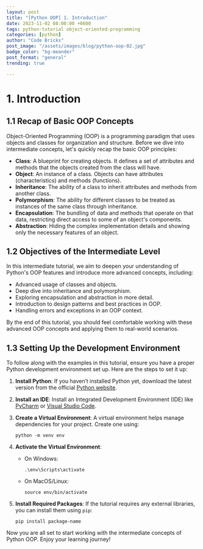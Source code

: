 ```yaml
---
layout: post
title: "[Python OOP] 1. Introduction"
date: 2023-11-02 08:00:00 +0600
tags: python-tutorial object-oriented-programming
categories: [python]
author: "Code Bricks"
post_image: "/assets/images/blog/python-oop-02.jpg"
badge_color: "bg-meander"
post_format: "general"
trending: true

---
```


# 1. Introduction

## 1.1 Recap of Basic OOP Concepts

Object-Oriented Programming (OOP) is a programming paradigm that uses objects and classes for organization and structure. Before we dive into intermediate concepts, let's quickly recap the basic OOP principles:

- **Class**: A blueprint for creating objects. It defines a set of attributes and methods that the objects created from the class will have.
- **Object**: An instance of a class. Objects can have attributes (characteristics) and methods (functions).
- **Inheritance**: The ability of a class to inherit attributes and methods from another class.
- **Polymorphism**: The ability for different classes to be treated as instances of the same class through inheritance.
- **Encapsulation**: The bundling of data and methods that operate on that data, restricting direct access to some of an object's components.
- **Abstraction**: Hiding the complex implementation details and showing only the necessary features of an object.

## 1.2 Objectives of the Intermediate Level

In this intermediate tutorial, we aim to deepen your understanding of Python's OOP features and introduce more advanced concepts, including:

- Advanced usage of classes and objects.
- Deep dive into inheritance and polymorphism.
- Exploring encapsulation and abstraction in more detail.
- Introduction to design patterns and best practices in OOP.
- Handling errors and exceptions in an OOP context.

By the end of this tutorial, you should feel comfortable working with these advanced OOP concepts and applying them to real-world scenarios.

## 1.3 Setting Up the Development Environment

To follow along with the examples in this tutorial, ensure you have a proper Python development environment set up. Here are the steps to set it up:

1. **Install Python**: If you haven’t installed Python yet, download the latest version from the official [Python website](https://www.python.org/).
2. **Install an IDE**: Install an Integrated Development Environment (IDE) like [PyCharm](https://www.jetbrains.com/pycharm/) or [Visual Studio Code](https://code.visualstudio.com/).
3. **Create a Virtual Environment**: A virtual environment helps manage dependencies for your project. Create one using:

   ```
   python -m venv env
   ```

4. **Activate the Virtual Environment**: 
   - On Windows:

     ```
     .\env\Scripts\activate
     ```

   - On MacOS/Linux:

     ```
     source env/bin/activate
     ```

5. **Install Required Packages**: If the tutorial requires any external libraries, you can install them using `pip`:

   ```
   pip install package-name
   ```

Now you are all set to start working with the intermediate concepts of Python OOP. Enjoy your learning journey!

